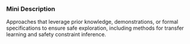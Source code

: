### Mini Description

Approaches that leverage prior knowledge, demonstrations, or formal specifications to ensure safe exploration, including methods for transfer learning and safety constraint inference.

